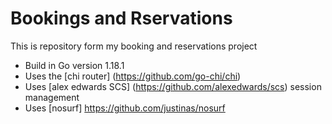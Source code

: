 # Bookings and Rservations
This is repository form my booking and reservations project
- Build in Go version 1.18.1
- Uses the [chi router] (https://github.com/go-chi/chi)
- Uses [alex edwards SCS] (https://github.com/alexedwards/scs) session management
- Uses [nosurf] https://github.com/justinas/nosurf
